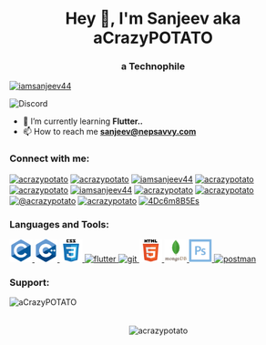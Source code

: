 <h1 align="center">Hey 👋, I'm Sanjeev aka aCrazyPOTATO</h1>
<h3 align="center">a Technophile</h3>

<p align="left"> <a href="https://twitter.com/iamsanjeev44" target="blank"><img src="https://img.shields.io/twitter/follow/iamsanjeev44?logo=twitter&style=for-the-badge" alt="iamsanjeev44" /></a> </p>


![Discord](https://discord.c99.nl/widget/theme-3/489831100915515433.png) 

- 🌱 I’m currently learning **Flutter..**
- 📫 How to reach me **sanjeev@nepsavvy.com**

<h3 align="left">Connect with me:</h3>
<p align="left">
<a href="https://codepen.io/acrazypotato" target="blank"><img align="center" src="https://raw.githubusercontent.com/rahuldkjain/github-profile-readme-generator/master/src/images/icons/Social/codepen.svg" alt="acrazypotato" height="30" width="40" /></a>
<a href="https://dev.to/acrazypotato" target="blank"><img align="center" src="https://raw.githubusercontent.com/rahuldkjain/github-profile-readme-generator/master/src/images/icons/Social/devto.svg" alt="acrazypotato" height="30" width="40" /></a>
<a href="https://twitter.com/iamsanjeev44" target="blank"><img align="center" src="https://raw.githubusercontent.com/rahuldkjain/github-profile-readme-generator/master/src/images/icons/Social/twitter.svg" alt="iamsanjeev44" height="30" width="40" /></a>
<a href="https://linkedin.com/in/acrazypotato" target="blank"><img align="center" src="https://raw.githubusercontent.com/rahuldkjain/github-profile-readme-generator/master/src/images/icons/Social/linked-in-alt.svg" alt="acrazypotato" height="30" width="40" /></a>
<a href="https://stackoverflow.com/users/acrazypotato" target="blank"><img align="center" src="https://raw.githubusercontent.com/rahuldkjain/github-profile-readme-generator/master/src/images/icons/Social/stack-overflow.svg" alt="acrazypotato" height="30" width="40" /></a>
<a href="https://fb.com/iamsanjeev44" target="blank"><img align="center" src="https://raw.githubusercontent.com/rahuldkjain/github-profile-readme-generator/master/src/images/icons/Social/facebook.svg" alt="iamsanjeev44" height="30" width="40" /></a>
<a href="https://instagram.com/acrazypotato" target="blank"><img align="center" src="https://raw.githubusercontent.com/rahuldkjain/github-profile-readme-generator/master/src/images/icons/Social/instagram.svg" alt="acrazypotato" height="30" width="40" /></a>
<a href="https://dribbble.com/acrazypotato" target="blank"><img align="center" src="https://raw.githubusercontent.com/rahuldkjain/github-profile-readme-generator/master/src/images/icons/Social/dribbble.svg" alt="acrazypotato" height="30" width="40" /></a>
<a href="https://medium.com/@acrazypotato" target="blank"><img align="center" src="https://raw.githubusercontent.com/rahuldkjain/github-profile-readme-generator/master/src/images/icons/Social/medium.svg" alt="@acrazypotato" height="30" width="40" /></a>
<a href="https://www.youtube.com/c/acrazypotato" target="blank"><img align="center" src="https://raw.githubusercontent.com/rahuldkjain/github-profile-readme-generator/master/src/images/icons/Social/youtube.svg" alt="acrazypotato" height="30" width="40" /></a>
<a href="https://discord.gg/4Dc6m8B5Es" target="blank"><img align="center" src="https://raw.githubusercontent.com/rahuldkjain/github-profile-readme-generator/master/src/images/icons/Social/discord.svg" alt="4Dc6m8B5Es" height="30" width="40" /></a>
</p>

<h3 align="left">Languages and Tools:</h3>
<p align="left"> <a href="https://www.cprogramming.com/" target="_blank" rel="noreferrer"> <img src="https://raw.githubusercontent.com/devicons/devicon/master/icons/c/c-original.svg" alt="c" width="40" height="40"/> </a> <a href="https://www.w3schools.com/cpp/" target="_blank" rel="noreferrer"> <img src="https://raw.githubusercontent.com/devicons/devicon/master/icons/cplusplus/cplusplus-original.svg" alt="cplusplus" width="40" height="40"/> </a> <a href="https://www.w3schools.com/css/" target="_blank" rel="noreferrer"> <img src="https://raw.githubusercontent.com/devicons/devicon/master/icons/css3/css3-original-wordmark.svg" alt="css3" width="40" height="40"/> </a> <a href="https://flutter.dev" target="_blank" rel="noreferrer"> <img src="https://www.vectorlogo.zone/logos/flutterio/flutterio-icon.svg" alt="flutter" width="40" height="40"/> </a> <a href="https://git-scm.com/" target="_blank" rel="noreferrer"> <img src="https://www.vectorlogo.zone/logos/git-scm/git-scm-icon.svg" alt="git" width="40" height="40"/> </a> <a href="https://www.w3.org/html/" target="_blank" rel="noreferrer"> <img src="https://raw.githubusercontent.com/devicons/devicon/master/icons/html5/html5-original-wordmark.svg" alt="html5" width="40" height="40"/> </a> <a href="https://www.mongodb.com/" target="_blank" rel="noreferrer"> <img src="https://raw.githubusercontent.com/devicons/devicon/master/icons/mongodb/mongodb-original-wordmark.svg" alt="mongodb" width="40" height="40"/> </a> <a href="https://www.photoshop.com/en" target="_blank" rel="noreferrer"> <img src="https://raw.githubusercontent.com/devicons/devicon/master/icons/photoshop/photoshop-line.svg" alt="photoshop" width="40" height="40"/> </a> <a href="https://postman.com" target="_blank" rel="noreferrer"> <img src="https://www.vectorlogo.zone/logos/getpostman/getpostman-icon.svg" alt="postman" width="40" height="40"/> </a> </p>

<h3 align="left">Support:</h3>
<p><a href="https://www.buymeacoffee.com/aCrazyPOTATO"> <img align="left" src="https://cdn.buymeacoffee.com/buttons/v2/default-yellow.png" height="50" width="210" alt="aCrazyPOTATO" /></a></p><br><br>

<p><img align="center" src="https://github-readme-streak-stats.herokuapp.com/?user=acrazypotato&" alt="acrazypotato" /></p>

